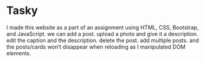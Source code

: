 # Tasky
I made this website as a part of an assignment using HTML, CSS, Bootstrap, and JavaScript. 
we can add a post.
upload a photo and give it a description.
edit the caption and the description.
delete the post.
add multiple posts.
and the posts/cards won’t disappear when reloading as I manipulated DOM elements.

